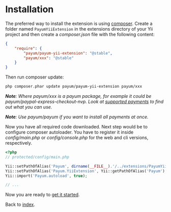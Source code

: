 # Installation

The preferred way to install the extension is using [composer](http://getcomposer.org/).
Create a folder named `PayumYiiExtension` in the extensions directory of your Yii project
and then create a _composer.json_ file with the following content:

```json
{
    "require": {
        "payum/payum-yii-extension": "@stable",
        "payum/xxx": "@stable"
    }
}
```

Then run composer update:

```bash
php composer.phar update payum/payum-yii-extension payum/xxx
```

_**Note**: Where payum/xxx is a payum package, for example it could be payum/paypal-express-checkout-nvp. Look at [supported payments](https://github.com/Payum/Payum/blob/master/src/Payum/Core/Resources/docs/supported-payments.md) to find out what you can use._

_**Note**: Use payum/payum if you want to install all payments at once._

Now you have all required code downloaded.
Next step would be to configure composer autoloader.
You have to register it inside _config/main.php_ or _config/console.php_ for the web and cli 
versions, respectively.

```php
<?php
// protected/config/main.php

Yii::setPathOfAlias('Payum', dirname(__FILE__).'/../extensions/PayumYiiExtension/vendor');
Yii::setPathOfAlias('Payum.YiiExtension', Yii::getPathOfAlias('Payum').'/payum/payum-yii-extension/src/Payum/YiiExtension');
Yii::import('Payum.autoload', true);

// ...
```

Now you are ready to [get it started](get-it-started.md).

Back to [index](index.md).
